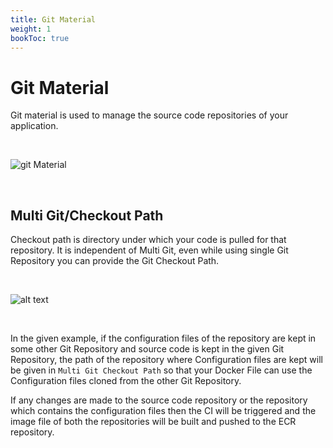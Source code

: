 ```yaml
---
title: Git Material
weight: 1
bookToc: true
---
```


# Git Material
Git material is used to manage the source code repositories of your application.

&nbsp;

![git Material](../../move1.gif#floatright )

&nbsp;&nbsp;

## Multi Git/Checkout Path

Checkout path is directory under which your code is pulled for that repository. It is independent of Multi Git, even while using single Git Repository you can provide the Git Checkout Path.

&nbsp;&nbsp;

![alt text](../../git_material2.jpg "Adding multiple git materials")

&nbsp;&nbsp;

In the given example, if the configuration files of the repository are kept in some other Git Repository and source code is kept in the given Git Repository, the path of the repository where Configuration files are kept will be given in `Multi Git Checkout Path` so that your Docker File can use the Configuration files cloned from the other Git Repository.


If any changes are made to the source code repository or the repository which contains the configuration files then the CI will be triggered and the image file of both the repositories will be built and pushed to the ECR repository.


